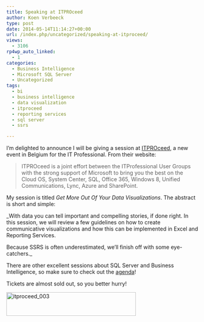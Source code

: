 ```yaml
---
title: Speaking at ITPROceed
author: Koen Verbeeck
type: post
date: 2014-05-14T11:14:27+00:00
url: /index.php/uncategorized/speaking-at-itproceed/
views:
  - 3106
rp4wp_auto_linked:
  - 1
categories:
  - Business Intelligence
  - Microsoft SQL Server
  - Uncategorized
tags:
  - bi
  - business intelligence
  - data visualization
  - itproceed
  - reporting services
  - sql server
  - ssrs

---
```

I&#8217;m delighted to announce I will be giving a session at [ITPROceed][1], a new event in Belgium for the IT Professional. From their website:

> ITPROceed is a joint effort between the ITProfessional User Groups with the strong support of Microsoft to bring you the best on the Cloud OS, System Center, SQL, Office 365, Windows 8, Unified Communications, Lync, Azure and SharePoint.

My session is titled _Get More Out Of Your Data Visualizations_. The abstract is short and simple:

_With data you can tell important and compelling stories, if done right. In this session, we will review a few guidelines on how to create communicative visualizations and how this can be implemented in Excel and Reporting Services.
  
Because SSRS is often underestimated, we&#8217;ll finish off with some eye-catchers._

There are other excellent sessions about SQL Server and Business Intelligence, so make sure to check out the [agenda][2]!
  
Tickets are almost sold out, so you better hurry!

[<img class="alignnone size-full wp-image-2612" alt="itproceed_003" src="http://blogs.ltd.local/wp-content/uploads/2014/05/itproceed_003.png" width="340" height="62" srcset="http://blogs.ltd.local/wp-content/uploads/2014/05/itproceed_003.png 340w, http://blogs.ltd.local/wp-content/uploads/2014/05/itproceed_003-300x54.png 300w" sizes="(max-width: 340px) 100vw, 340px" />][1]

 [1]: http://www.itproceed.be/
 [2]: http://www.itproceed.be/agenda